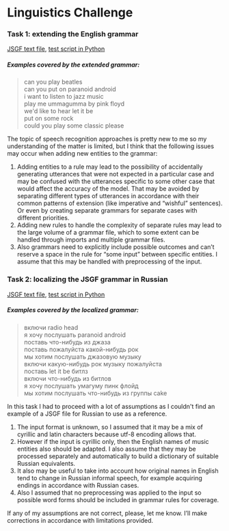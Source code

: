 # Linguistics Challenge  

### Task 1: extending the English grammar
 
[JSGF text file](https://github.com/TianaQ/nlu-challenge/blob/master/JSGF_en_ext.txt), [test script in Python](https://github.com/TianaQ/nlu-challenge/blob/master/test.py)  

##### Examples covered by the extended grammar:  

> can you play beatles   
> can you put on paranoid android   
> i want to listen to jazz music    
> play me ummagumma by pink floyd   
> we'd like to hear let it be   
> put on some rock   
> could you play some classic please   

The topic of speech recognition approaches is pretty new to me so my understanding of the matter is limited, but I think that the following issues may occur when adding new entities to the grammar:  
1. Adding entities to a rule may lead to the possibility of accidentally generating utterances that were not expected in a particular case and may be confused with the utterances specific to some other case that would affect the accuracy of the model. That may be avoided by separating different types of utterances in accordance with their common patterns of extension (like imperative and “wishful” sentences). Or even by creating separate grammars for separate cases with different priorities.  
2. Adding new rules to handle the complexity of separate rules may lead to the large volume of a grammar file, which to some extent can be handled through imports and multiple grammar files.  
3. Also grammars need to explicitly include possible outcomes and can’t reserve a space in the rule for “some input” between specific entities. I assume that this may be handled with preprocessing of the input.    
  

### Task 2: localizing the JSGF grammar in Russian

[JSGF text file](https://github.com/TianaQ/nlu-challenge/blob/master/JSGF_ru_ext.txt), [test script in Python](https://github.com/TianaQ/nlu-challenge/blob/master/test_ru.py)  

##### Examples covered by the localized grammar:  

> включи radio head  
> я хочу послушать paranoid android  
> поставь что-нибудь из джаза   
> поставь пожалуйста какой-нибудь рок  
> мы хотим послушать джазовую музыку  
> включи какую-нибудь рок музыку пожалуйста  
> поставь let it be битлз  
> включи что-нибудь из битлов  
> я хочу послушать умагуму пинк флойд  
> мы хотим послушать что-нибудь из группы cake  

In this task I had to proceed with a lot of assumptions as I couldn't find an example of a JSGF file for Russian to use as a reference.  
1. The input format is unknown, so I assumed that it may be a mix of cyrillic and latin characters because utf-8 encoding allows that.   
2. However if the input is cyrillic only, then the English names of music entities also should be adapted. I also assume that they may be processed separately and automatically to build a dictionary of suitable Russian equivalents.  
3. It also may be useful to take into account how original names in English tend to change in Russian informal speech, for example acquiring endings in accordance with Russian cases.  
4. Also I assumed that no preprocessing was applied to the input so possible word forms should be included in grammar rules for coverage.  

If any of my assumptions are not correct, please, let me know. I’ll make corrections in accordance with limitations provided.  
